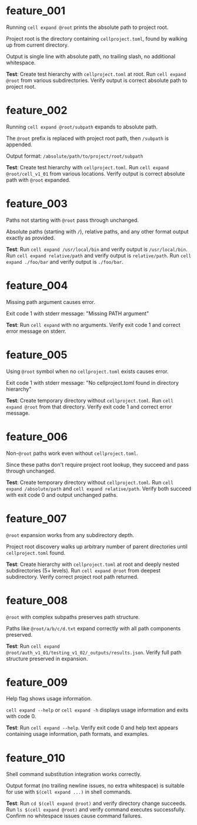 # feature_001

Running `cell expand @root` prints the absolute path to project root.

Project root is the directory containing `cellproject.toml`, found by walking up from current directory.

Output is single line with absolute path, no trailing slash, no additional whitespace.

**Test**: Create test hierarchy with `cellproject.toml` at root. Run `cell expand @root` from various subdirectories. Verify output is correct absolute path to project root.

# feature_002

Running `cell expand @root/subpath` expands to absolute path.

The `@root` prefix is replaced with project root path, then `/subpath` is appended.

Output format: `/absolute/path/to/project/root/subpath`

**Test**: Create test hierarchy with `cellproject.toml`. Run `cell expand @root/cell_v1_01` from various locations. Verify output is correct absolute path with `@root` expanded.

# feature_003

Paths not starting with `@root` pass through unchanged.

Absolute paths (starting with `/`), relative paths, and any other format output exactly as provided.

**Test**: Run `cell expand /usr/local/bin` and verify output is `/usr/local/bin`. Run `cell expand relative/path` and verify output is `relative/path`. Run `cell expand ./foo/bar` and verify output is `./foo/bar`.

# feature_004

Missing path argument causes error.

Exit code 1 with stderr message: "Missing PATH argument"

**Test**: Run `cell expand` with no arguments. Verify exit code 1 and correct error message on stderr.

# feature_005

Using `@root` symbol when no `cellproject.toml` exists causes error.

Exit code 1 with stderr message: "No cellproject.toml found in directory hierarchy"

**Test**: Create temporary directory without `cellproject.toml`. Run `cell expand @root` from that directory. Verify exit code 1 and correct error message.

# feature_006

Non-`@root` paths work even without `cellproject.toml`.

Since these paths don't require project root lookup, they succeed and pass through unchanged.

**Test**: Create temporary directory without `cellproject.toml`. Run `cell expand /absolute/path` and `cell expand relative/path`. Verify both succeed with exit code 0 and output unchanged paths.

# feature_007

`@root` expansion works from any subdirectory depth.

Project root discovery walks up arbitrary number of parent directories until `cellproject.toml` found.

**Test**: Create hierarchy with `cellproject.toml` at root and deeply nested subdirectories (5+ levels). Run `cell expand @root` from deepest subdirectory. Verify correct project root path returned.

# feature_008

`@root` with complex subpaths preserves path structure.

Paths like `@root/a/b/c/d.txt` expand correctly with all path components preserved.

**Test**: Run `cell expand @root/auth_v1_01/testing_v1_02/_outputs/results.json`. Verify full path structure preserved in expansion.

# feature_009

Help flag shows usage information.

`cell expand --help` or `cell expand -h` displays usage information and exits with code 0.

**Test**: Run `cell expand --help`. Verify exit code 0 and help text appears containing usage information, path formats, and examples.

# feature_010

Shell command substitution integration works correctly.

Output format (no trailing newline issues, no extra whitespace) is suitable for use with `$(cell expand ...)` in shell commands.

**Test**: Run `cd $(cell expand @root)` and verify directory change succeeds. Run `ls $(cell expand @root)` and verify command executes successfully. Confirm no whitespace issues cause command failures.
